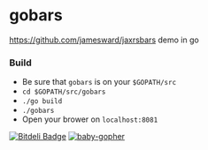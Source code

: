 gobars
======

https://github.com/jamesward/jaxrsbars demo in go

### Build
  * Be sure that `gobars` is on your `$GOPATH/src`
  * `cd $GOPATH/src/gobars`
  * `./go build`
  * `./gobars`
  * Open your brower on `localhost:8081`




[![Bitdeli Badge](https://d2weczhvl823v0.cloudfront.net/tarrsalah/gobars/trend.png)](https://bitdeli.com/free "Bitdeli Badge")
[![baby-gopher](https://raw2.github.com/drnic/babygopher-site/gh-pages/images/babygopher-badge.png)](http://www.babygopher.org)

